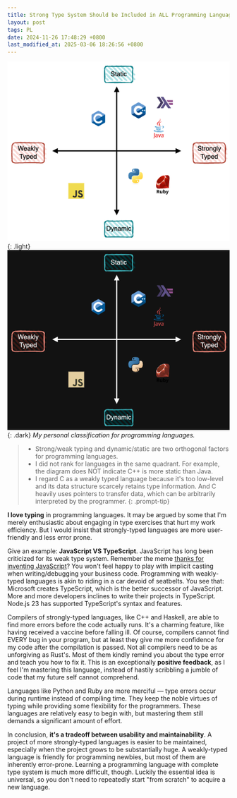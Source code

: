 ```yaml
---
title: Strong Type System Should be Included in ALL Programming Languages!
layout: post
tags: PL
date: 2024-11-26 17:48:29 +0800
last_modified_at: 2025-03-06 18:26:56 +0800
---
```


![Language Quadrant](/assets/img/type-system-quadrant_light.png){: .light}
![Language Quadrant](/assets/img/type-system-quadrant_dark.png){: .dark}
_My personal classification for programming languages._

> - Strong/weak typing and dynamic/static are two orthogonal factors for programming languages.
> - I did not rank for languages in the same quadrant. For example, the diagram does NOT indicate C++ is more static than Java.
> - I regard C as a weakly typed language because it's too low-level and its data structure scarcely retains type information. And C heavily uses pointers to transfer data, which can be arbitrarily interpreted by the programmer.
{: .prompt-tip}

**I love typing** in programming languages. It may be argued by some that I'm merely enthusiastic about engaging in type exercises that hurt my work efficiency. But I would insist that strongly-typed languages are more user-friendly and less error prone.

Give an example: **JavaScript VS TypeScript**. JavaScript has long been criticized for its weak type system. Remember the meme [thanks for inventing JavaScript][thanks-js]? You won't feel happy to play with implicit casting when writing/debugging your business code. Programming with weakly-typed languages is akin to riding in a car devoid of seatbelts. You see that: Microsoft creates TypeScript, which is the better successor of JavaScript. More and more developers inclines to write their projects in TypeScript. Node.js 23 has supported TypeScript's syntax and features.

Compilers of strongly-typed languages, like C++ and Haskell, are able to find more errors before the code actually runs. It's a charming feature, like having received a vaccine before falling ill. Of course, compilers cannot find EVERY bug in your program, but at least they give me more confidence for my code after the compilation is passed. Not all compilers need to be as unforgiving as Rust's. Most of them kindly remind you about the type error and teach you how to fix it. This is an exceptionally **positive feedback**, as I feel I'm mastering this language, instead of hastily scribbling a jumble of code that my future self cannot comprehend.

Languages like Python and Ruby are more merciful — type errors occur during runtime instead of compiling time. They keep the noble virtues of typing while providing some flexibility for the programmers. These languages are relatively easy to begin with, but mastering them still demands a significant amount of effort.

In conclusion, **it's a tradeoff between usability and maintainability**. A project of more strongly-typed languages is easier to be maintained, especially when the project grows to be substantially huge. A weakly-typed language is friendly for programming newbies, but most of them are inherently error-prone. Learning a programming language with complete type system is much more difficult, though. Luckily the essential idea is universal, so you don't need to repeatedly start "from scratch" to acquire a new language.

[thanks-js]: https://www.reddit.com/r/ProgrammerHumor/comments/8srix1/thanks_brendan_for_giving_us_the_javascript/
